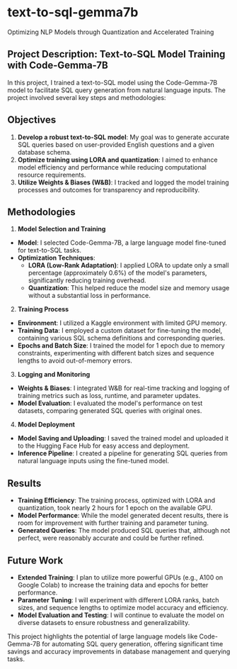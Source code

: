 # text-to-sql-gemma7b
Optimizing NLP Models through Quantization and Accelerated Training 

## Project Description: Text-to-SQL Model Training with Code-Gemma-7B
In this project, I trained a text-to-SQL model using the Code-Gemma-7B model to facilitate SQL query generation from natural language inputs. The project involved several key steps and methodologies:

## Objectives
1. **Develop a robust text-to-SQL model**: My goal was to generate accurate SQL queries based on user-provided English questions and a given database schema.
2. **Optimize training using LORA and quantization**: I aimed to enhance model efficiency and performance while reducing computational resource requirements.
3. **Utilize Weights & Biases (W&B)**: I tracked and logged the model training processes and outcomes for transparency and reproducibility.

## Methodologies
1. **Model Selection and Training**
  - **Model**: I selected Code-Gemma-7B, a large language model fine-tuned for text-to-SQL tasks.
  - **Optimization Techniques**:
    - **LORA (Low-Rank Adaptation)**: I applied LORA to update only a small percentage (approximately 0.6%) of the model's parameters, significantly reducing training overhead.
    - **Quantization**: This helped reduce the model size and memory usage without a substantial loss in performance.

2. **Training Process**
  - **Environment**: I utilized a Kaggle environment with limited GPU memory.
  - **Training Data**: I employed a custom dataset for fine-tuning the model, containing various SQL schema definitions and corresponding queries.
  - **Epochs and Batch Size**: I trained the model for 1 epoch due to memory constraints, experimenting with different batch sizes and sequence lengths to avoid out-of-memory errors.

3. **Logging and Monitoring**
  - **Weights & Biases**: I integrated W&B for real-time tracking and logging of training metrics such as loss, runtime, and parameter updates.
  - **Model Evaluation**: I evaluated the model's performance on test datasets, comparing generated SQL queries with original ones.

4. **Model Deployment**
  - **Model Saving and Uploading**: I saved the trained model and uploaded it to the Hugging Face Hub for easy access and deployment.
  - **Inference Pipeline**: I created a pipeline for generating SQL queries from natural language inputs using the fine-tuned model.

## **Results**
  - **Training Efficiency**: The training process, optimized with LORA and quantization, took nearly 2 hours for 1 epoch on the available GPU.
  - **Model Performance**: While the model generated decent results, there is room for improvement with further training and parameter tuning.
  - **Generated Queries**: The model produced SQL queries that, although not perfect, were reasonably accurate and could be further refined.

## **Future Work**
  - **Extended Training**: I plan to utilize more powerful GPUs (e.g., A100 on Google Colab) to increase the training data and epochs for better performance.
  - **Parameter Tuning**: I will experiment with different LORA ranks, batch sizes, and sequence lengths to optimize model accuracy and efficiency.
  - **Model Evaluation and Testing**: I will continue to evaluate the model on diverse datasets to ensure robustness and generalizability.

This project highlights the potential of large language models like Code-Gemma-7B for automating SQL query generation, offering significant time savings and accuracy improvements in database management and querying tasks.
